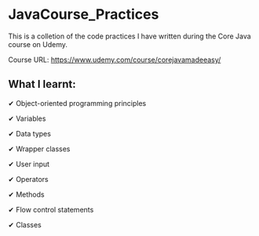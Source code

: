# JavaCourse_Practices

This is a colletion of the code practices I have written during the Core Java course on Udemy.

Course URL: https://www.udemy.com/course/corejavamadeeasy/ 

## What I learnt:

✔ Object-oriented programming principles

✔ Variables 

✔ Data types

✔ Wrapper classes

✔ User input

✔ Operators

✔ Methods

✔ Flow control statements

✔ Classes
